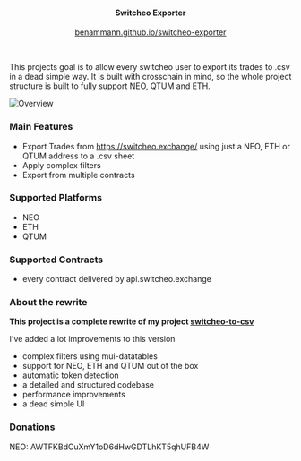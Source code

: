 

<div style="width: 100%" align="center">
 <h4>Switcheo Exporter</h4> <p> <a href="https://benammann.github.io/switcheo-exporter" target="_blank">benammann.github.io/switcheo-exporter</a></p> <br /></div>

This projects goal is to allow every switcheo user to export its trades to .csv in a dead simple way. It is built with crosschain in mind, so the whole project structure is built to fully support NEO, QTUM and ETH.

![Overview
](docs/overview.png)


### Main Features
* Export Trades from https://switcheo.exchange/ using just a NEO, ETH or QTUM address to a .csv sheet
* Apply complex filters
* Export from multiple contracts

### Supported Platforms
* NEO
* ETH
* QTUM

### Supported Contracts
* every contract delivered by api.switcheo.exchange

### About the rewrite

**This project is a complete rewrite of my project [switcheo-to-csv](https://github.com/benammann/switcheo-to-csv)**

I've added a lot improvements to this version

* complex filters using mui-datatables
* support for NEO, ETH and QTUM out of the box
* automatic token detection
* a detailed and structured codebase
* performance improvements
* a dead simple UI

### Donations
NEO: AWTFKBdCuXmY1oD6dHwGDTLhKT5qhUFB4W

